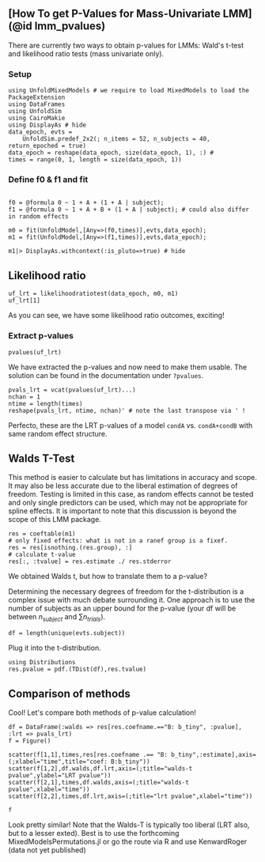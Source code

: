 ## [How To get P-Values for Mass-Univariate LMM](@id lmm_pvalues)

There are currently two ways to obtain p-values for LMMs: Wald's t-test and likelihood ratio tests (mass univariate only).

### Setup

```@example Main
using UnfoldMixedModels # we require to load MixedModels to load the PackageExtension
using DataFrames
using UnfoldSim
using CairoMakie
using DisplayAs # hide
data_epoch, evts =
    UnfoldSim.predef_2x2(; n_items = 52, n_subjects = 40, return_epoched = true)
data_epoch = reshape(data_epoch, size(data_epoch, 1), :) #
times = range(0, 1, length = size(data_epoch, 1))
```

### Define f0 & f1 and fit

```@example Main

f0 = @formula 0 ~ 1 + A + (1 + A | subject);
f1 = @formula 0 ~ 1 + A + B + (1 + A | subject); # could also differ in random effects

m0 = fit(UnfoldModel,[Any=>(f0,times)],evts,data_epoch);
m1 = fit(UnfoldModel,[Any=>(f1,times)],evts,data_epoch);

m1|> DisplayAs.withcontext(:is_pluto=>true) # hide
```

## Likelihood ratio

```@example Main
uf_lrt = likelihoodratiotest(data_epoch, m0, m1)
uf_lrt[1]
```

As you can see, we have some likelihood ratio outcomes, exciting!

### Extract p-values

```@example Main
pvalues(uf_lrt)
```

We have extracted the p-values and now need to make them usable.     The solution can be found in the documentation under `?pvalues`.

```@example Main
pvals_lrt = vcat(pvalues(uf_lrt)...)
nchan = 1
ntime = length(times)
reshape(pvals_lrt, ntime, nchan)' # note the last transpose via ' !
```

Perfecto, these are the LRT p-values of a model `condA` vs. `condA+condB` with same random effect structure.

## Walds T-Test

This method is easier to calculate but has limitations in accuracy and scope. It may also be less accurate due to the liberal estimation of degrees of freedom. Testing is limited in this case, as random effects cannot be tested and only single predictors can be used, which may not be appropriate for spline effects. It is important to note that this discussion is beyond the scope of this LMM package.

```@example Main
res = coeftable(m1)
# only fixed effects: what is not in a ranef group is a fixef.
res = res[isnothing.(res.group), :]
# calculate t-value
res[:, :tvalue] = res.estimate ./ res.stderror
```

We obtained Walds t, but how to translate them to a p-value?

Determining the necessary degrees of freedom for the t-distribution is a complex issue with much debate surrounding it.
One approach is to use the number of subjects as an upper bound for the p-value (your df will be between $n_{subject}$ and $\sum{n_{trials}}$).

```@example Main
df = length(unique(evts.subject))
```

Plug it into the t-distribution.

```@example Main
using Distributions
res.pvalue = pdf.(TDist(df),res.tvalue)
```

## Comparison of methods

Cool! Let's compare both methods of p-value calculation!

```@example Main
df = DataFrame(:walds => res[res.coefname.=="B: b_tiny", :pvalue], :lrt => pvals_lrt)
f = Figure()

scatter(f[1,1],times,res[res.coefname .== "B: b_tiny",:estimate],axis=(;xlabel="time",title="coef: B:b_tiny"))
scatter(f[1,2],df.walds,df.lrt,axis=(;title="walds-t pvalue",ylabel="LRT pvalue"))
scatter(f[2,1],times,df.walds,axis=(;title="walds-t pvalue",xlabel="time"))
scatter(f[2,2],times,df.lrt,axis=(;title="lrt pvalue",xlabel="time"))

f
```

Look pretty similar! Note that the Walds-T is typically too liberal (LRT also, but to a lesser exted). Best is to use the forthcoming MixedModelsPermutations.jl or go the route via R and use KenwardRoger (data not yet published)
